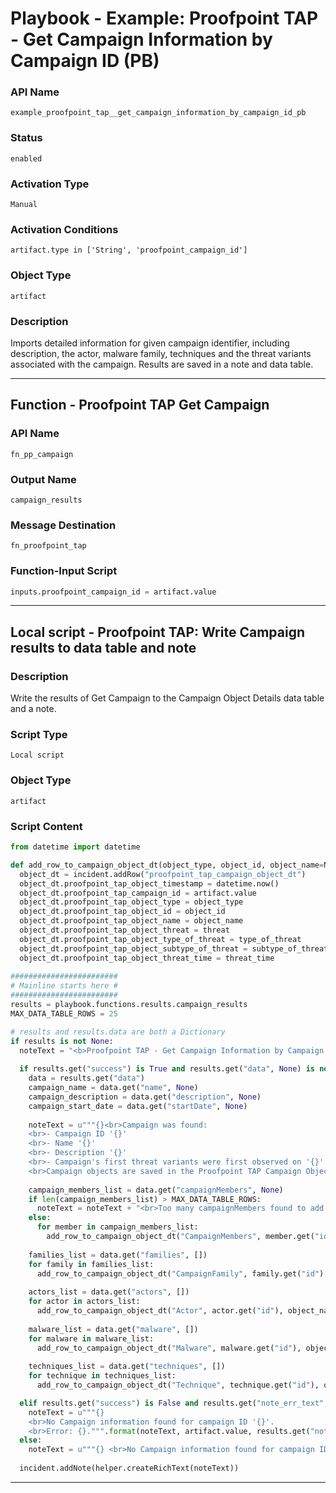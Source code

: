 <!--
    DO NOT MANUALLY EDIT THIS FILE
    THIS FILE IS AUTOMATICALLY GENERATED WITH resilient-sdk codegen
    Generated with resilient-sdk v50.1.262
-->

# Playbook - Example: Proofpoint TAP - Get Campaign Information by Campaign ID (PB)

### API Name
`example_proofpoint_tap__get_campaign_information_by_campaign_id_pb`

### Status
`enabled`

### Activation Type
`Manual`

### Activation Conditions
`artifact.type in ['String', 'proofpoint_campaign_id']`

### Object Type
`artifact`

### Description
Imports detailed information for given campaign identifier, including description, the actor, malware family, techniques and the threat variants associated with the campaign. Results are saved in a note and data table.


---
## Function - Proofpoint TAP Get Campaign

### API Name
`fn_pp_campaign`

### Output Name
`campaign_results`

### Message Destination
`fn_proofpoint_tap`

### Function-Input Script
```python
inputs.proofpoint_campaign_id = artifact.value
```

---

## Local script - Proofpoint TAP: Write Campaign results to data table and note

### Description
Write the results of Get Campaign to the Campaign Object Details data table and a note.

### Script Type
`Local script`

### Object Type
`artifact`

### Script Content
```python
from datetime import datetime

def add_row_to_campaign_object_dt(object_type, object_id, object_name=None, threat=None, type_of_threat=None, subtype_of_threat=None, threat_time=None):
  object_dt = incident.addRow("proofpoint_tap_campaign_object_dt")
  object_dt.proofpoint_tap_object_timestamp = datetime.now()
  object_dt.proofpoint_tap_campaign_id = artifact.value
  object_dt.proofpoint_tap_object_type = object_type
  object_dt.proofpoint_tap_object_id = object_id
  object_dt.proofpoint_tap_object_name = object_name
  object_dt.proofpoint_tap_object_threat = threat
  object_dt.proofpoint_tap_object_type_of_threat = type_of_threat
  object_dt.proofpoint_tap_object_subtype_of_threat = subtype_of_threat
  object_dt.proofpoint_tap_object_threat_time = threat_time
  
########################
# Mainline starts here #
########################
results = playbook.functions.results.campaign_results
MAX_DATA_TABLE_ROWS = 25

# results and results.data are both a Dictionary
if results is not None:
  noteText = "<b>Proofpoint TAP - Get Campaign Information by Campaign ID:</b>"
  
  if results.get("success") is True and results.get("data", None) is not None:
    data = results.get("data")
    campaign_name = data.get("name", None)
    campaign_description = data.get("description", None)
    campaign_start_date = data.get("startDate", None)
    
    noteText = u"""{}<br>Campaign was found:
    <br>- Campaign ID '{}'
    <br>- Name '{}'
    <br>- Description '{}'
    <br>- Campaign's first threat variants were first observed on '{}'
    <br>Campaign objects are saved in the Proofpoint TAP Campaign Object Details Data Table.""".format(noteText, artifact.value, campaign_name, campaign_description, campaign_start_date)
    
    campaign_members_list = data.get("campaignMembers", None)
    if len(campaign_members_list) > MAX_DATA_TABLE_ROWS:
      noteText = noteText + "<br>Too many campaignMembers found to add to the Campaign Object data table {0}<br>".format(len(campaign_members_list))
    else:
      for member in campaign_members_list:
        add_row_to_campaign_object_dt("CampaignMembers", member.get("id", None), threat=member.get("threat", None), type_of_threat=member.get("type", None), subtype_of_threat=member.get("subType", None), threat_time=member.get("threatTime", None))
    
    families_list = data.get("families", [])
    for family in families_list:
      add_row_to_campaign_object_dt("CampaignFamily", family.get("id"), family.get("name"))
    
    actors_list = data.get("actors", [])
    for actor in actors_list:
      add_row_to_campaign_object_dt("Actor", actor.get("id"), object_name=actor.get("name"))
    
    malware_list = data.get("malware", [])
    for malware in malware_list:
      add_row_to_campaign_object_dt("Malware", malware.get("id"), object_name=malware.get("name"))
    
    techniques_list = data.get("techniques", [])
    for technique in techniques_list:
      add_row_to_campaign_object_dt("Technique", technique.get("id"), object_name=technique.get("name"))

  elif results.get("success") is False and results.get("note_err_text", None) is not None:
    noteText = u"""{} 
    <br>No Campaign information found for campaign ID '{}'. 
    <br>Error: {}.""".format(noteText, artifact.value, results.get("note_err_text"))
  else:
    noteText = u"""{} <br>No Campaign information found for campaign ID '{}'.""".format(noteText, artifact.value)
  
  incident.addNote(helper.createRichText(noteText))
```

---

